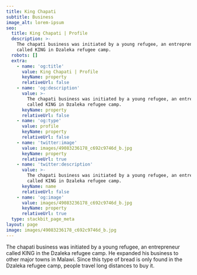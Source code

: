 ```yaml
---
title: King Chapati
subtitle: Business
image_alt: lorem-ipsum
seo:
  title: King Chapati | Profile
  description: >-
    The chapati business was initiated by a young refugee, an entrepreneur
    called KING in Dzaleka refugee camp.
  robots: []
  extra:
    - name: 'og:title'
      value: King Chapati | Profile
      keyName: property
      relativeUrl: false
    - name: 'og:description'
      value: >-
        The chapati business was initiated by a young refugee, an entrepreneur
        called KING in Dzaleka refugee camp.
      keyName: property
      relativeUrl: false
    - name: 'og:type'
      value: profile
      keyName: property
      relativeUrl: false
    - name: 'twitter:image'
      value: images/49083236178_c692c9746d_b.jpg
      keyName: property
      relativeUrl: true
    - name: 'twitter:description'
      value: >-
        The chapati business was initiated by a young refugee, an entrepreneur
        called KING in Dzaleka refugee camp.
      keyName: name
      relativeUrl: false
    - name: 'og:image'
      value: images/49083236178_c692c9746d_b.jpg
      keyName: property
      relativeUrl: true
  type: stackbit_page_meta
layout: page
image: images/49083236178_c692c9746d_b.jpg
---
```

The chapati business was initiated by a young refugee, an entrepreneur called KING in the Dzaleka refugee camp. He expanded his business to other major towns in Malawi. Since this type of bread is only found in the Dzaleka refugee camp, people travel long distances to buy it.




